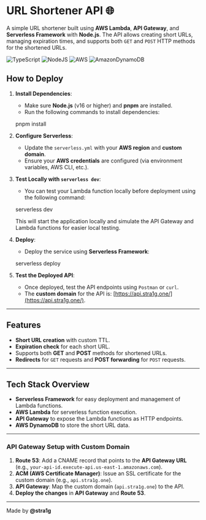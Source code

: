 # URL Shortener API 🌐

A simple URL shortener built using **AWS Lambda**, **API Gateway**, and **Serverless Framework** with **Node.js**. The API allows creating short URLs, managing expiration times, and supports both `GET` and `POST` HTTP methods for the shortened URLs.


![TypeScript](https://img.shields.io/badge/typescript-%23007ACC.svg?style=for-the-badge&logo=typescript&logoColor=white)
![NodeJS](https://img.shields.io/badge/node.js-6DA55F?style=for-the-badge&logo=node.js&logoColor=white)
![AWS](https://img.shields.io/badge/AWS-%23FF9900.svg?style=for-the-badge&logo=amazon-aws&logoColor=white)
![AmazonDynamoDB](https://img.shields.io/badge/Amazon%20DynamoDB-4053D6?style=for-the-badge&logo=Amazon%20DynamoDB&logoColor=white)

## How to Deploy

1. **Install Dependencies**:
   - Make sure **Node.js** (v16 or higher) and **pnpm** are installed.
   - Run the following commands to install dependencies:

   pnpm install

2. **Configure Serverless**:
   - Update the `serverless.yml` with your **AWS region** and **custom domain**.
   - Ensure your **AWS credentials** are configured (via environment variables, AWS CLI, etc.).

3. **Test Locally with `serverless dev`**:
   - You can test your Lambda function locally before deployment using the following command:

   serverless dev

   This will start the application locally and simulate the API Gateway and Lambda functions for easier local testing.

4. **Deploy**:
   - Deploy the service using **Serverless Framework**:

   serverless deploy

5. **Test the Deployed API**:
   - Once deployed, test the API endpoints using `Postman` or `curl`.
   - The **custom domain** for the API is: [https://api.stra1g.one/](https://api.stra1g.one/).

---

## Features

- **Short URL creation** with custom TTL.
- **Expiration check** for each short URL.
- Supports both **GET** and **POST** methods for shortened URLs.
- **Redirects** for `GET` requests and **POST forwarding** for `POST` requests.

---

## Tech Stack Overview

- **Serverless Framework** for easy deployment and management of Lambda functions.
- **AWS Lambda** for serverless function execution.
- **API Gateway** to expose the Lambda functions as HTTP endpoints.
- **AWS DynamoDB** to store the short URL data.

---

### API Gateway Setup with Custom Domain

1. **Route 53**: Add a CNAME record that points to the **API Gateway URL** (e.g., `your-api-id.execute-api.us-east-1.amazonaws.com`).
2. **ACM (AWS Certificate Manager)**: Issue an SSL certificate for the custom domain (e.g., `api.stra1g.one`).
3. **API Gateway**: Map the custom domain (`api.stra1g.one`) to the API.
4. **Deploy the changes** in **API Gateway** and **Route 53**.

---

Made by **@stra1g**
